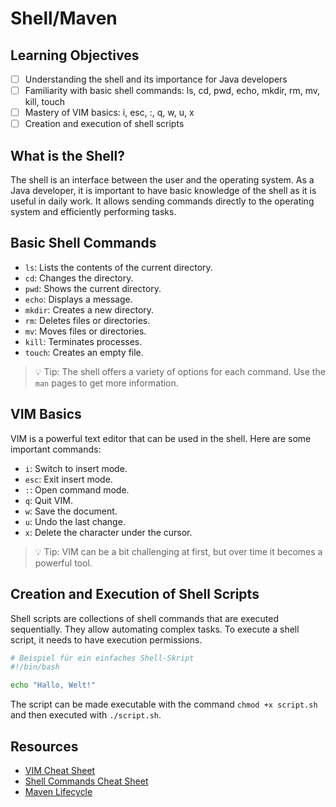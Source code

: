 # Shell/Maven

## Learning Objectives
- [ ] Understanding the shell and its importance for Java developers
- [ ] Familiarity with basic shell commands: ls, cd, pwd, echo, mkdir, rm, mv, kill, touch
- [ ] Mastery of VIM basics: i, esc, :, q, w, u, x
- [ ] Creation and execution of shell scripts

## What is the Shell?
The shell is an interface between the user and the operating system. As a Java developer, it is important to have basic knowledge of the shell as it is useful in daily work. It allows sending commands directly to the operating system and efficiently performing tasks.

## Basic Shell Commands
- `ls`: Lists the contents of the current directory.
- `cd`: Changes the directory.
- `pwd`: Shows the current directory.
- `echo`: Displays a message.
- `mkdir`: Creates a new directory.
- `rm`: Deletes files or directories.
- `mv`: Moves files or directories.
- `kill`: Terminates processes.
- `touch`: Creates an empty file.

> 💡 Tip: The shell offers a variety of options for each command. Use the `man` pages to get more information.

## VIM Basics
VIM is a powerful text editor that can be used in the shell. Here are some important commands:
- `i`: Switch to insert mode.
- `esc`: Exit insert mode.
- `:`: Open command mode.
- `q`: Quit VIM.
- `w`: Save the document.
- `u`: Undo the last change.
- `x`: Delete the character under the cursor.

> 💡 Tip: VIM can be a bit challenging at first, but over time it becomes a powerful tool.

## Creation and Execution of Shell Scripts
Shell scripts are collections of shell commands that are executed sequentially. They allow automating complex tasks. To execute a shell script, it needs to have execution permissions.

```bash
# Beispiel für ein einfaches Shell-Skript
#!/bin/bash

echo "Hallo, Welt!"
```

The script can be made executable with the command `chmod +x script.sh` and then executed with `./script.sh`.

## Resources
- [VIM Cheat Sheet](https://vim.rtorr.com/)
- [Shell Commands Cheat Sheet](https://www.git-tower.com/blog/command-line-cheat-sheet/)
- [Maven Lifecycle](https://maven.apache.org/guides/introduction/introduction-to-the-lifecycle.html)